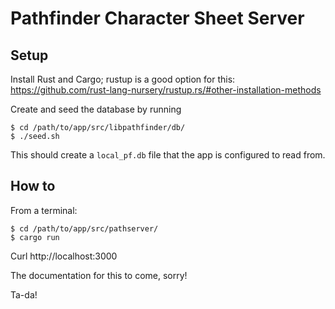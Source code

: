 Pathfinder Character Sheet Server
=================================

Setup
-----
Install Rust and Cargo; rustup is a good option for this:
https://github.com/rust-lang-nursery/rustup.rs/#other-installation-methods

Create and seed the database by running

```
$ cd /path/to/app/src/libpathfinder/db/
$ ./seed.sh
```

This should create a `local_pf.db` file that the app is configured to read from.

How to
------
From a terminal:
```
$ cd /path/to/app/src/pathserver/
$ cargo run
```

Curl http://localhost:3000

The documentation for this to come, sorry!

Ta-da!
